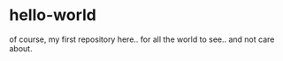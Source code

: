 # hello-world
of course, my first repository here..  for all the world to see.. and not care about.
